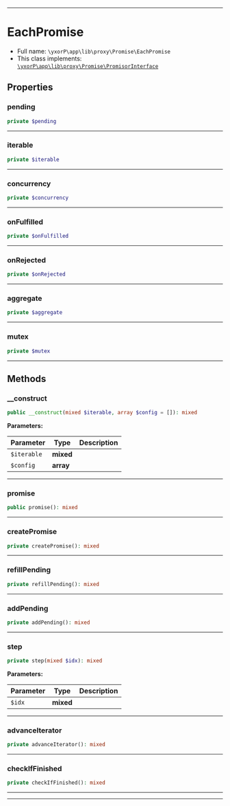 ***

# EachPromise





* Full name: `\yxorP\app\lib\proxy\Promise\EachPromise`
* This class implements:
[`\yxorP\app\lib\proxy\Promise\PromisorInterface`](./PromisorInterface.md)



## Properties


### pending



```php
private $pending
```






***

### iterable



```php
private $iterable
```






***

### concurrency



```php
private $concurrency
```






***

### onFulfilled



```php
private $onFulfilled
```






***

### onRejected



```php
private $onRejected
```






***

### aggregate



```php
private $aggregate
```






***

### mutex



```php
private $mutex
```






***

## Methods


### __construct



```php
public __construct(mixed $iterable, array $config = []): mixed
```








**Parameters:**

| Parameter | Type | Description |
|-----------|------|-------------|
| `$iterable` | **mixed** |  |
| `$config` | **array** |  |




***

### promise



```php
public promise(): mixed
```











***

### createPromise



```php
private createPromise(): mixed
```











***

### refillPending



```php
private refillPending(): mixed
```











***

### addPending



```php
private addPending(): mixed
```











***

### step



```php
private step(mixed $idx): mixed
```








**Parameters:**

| Parameter | Type | Description |
|-----------|------|-------------|
| `$idx` | **mixed** |  |




***

### advanceIterator



```php
private advanceIterator(): mixed
```











***

### checkIfFinished



```php
private checkIfFinished(): mixed
```











***


***

